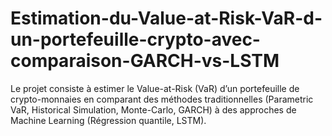 # Estimation-du-Value-at-Risk-VaR-d-un-portefeuille-crypto-avec-comparaison-GARCH-vs-LSTM
Le projet consiste à estimer le Value-at-Risk (VaR) d’un portefeuille de crypto-monnaies en comparant des méthodes traditionnelles (Parametric VaR, Historical Simulation, Monte-Carlo, GARCH) à des approches de Machine Learning (Régression quantile, LSTM).
